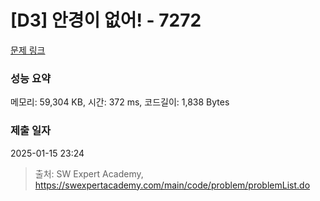 # [D3] 안경이 없어! - 7272 

[문제 링크](https://swexpertacademy.com/main/code/problem/problemDetail.do?contestProbId=AWl0ZQ8qn7UDFAXz) 

### 성능 요약

메모리: 59,304 KB, 시간: 372 ms, 코드길이: 1,838 Bytes

### 제출 일자

2025-01-15 23:24



> 출처: SW Expert Academy, https://swexpertacademy.com/main/code/problem/problemList.do